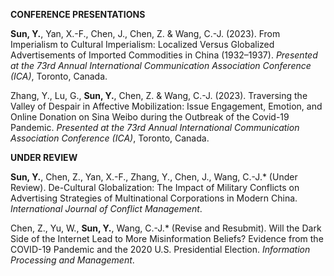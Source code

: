 
**CONFERENCE PRESENTATIONS**

**Sun, Y.**, Yan, X.-F., Chen, J., Chen, Z. & Wang, C.-J. (2023). From Imperialism to Cultural Imperialism: Localized Versus Globalized Advertisements of Imported Commodities in China (1932–1937). _Presented at the 73rd Annual International Communication Association Conference (ICA)_, Toronto, Canada.

Zhang, Y., Lu, G., **Sun, Y.**, Chen, Z. & Wang, C.-J. (2023). Traversing the Valley of Despair in Affective Mobilization: Issue Engagement, Emotion, and Online Donation on Sina Weibo during the Outbreak of the Covid-19 Pandemic. _Presented at the 73rd Annual International Communication Association Conference (ICA)_, Toronto, Canada.

**UNDER REVIEW**

**Sun, Y.**, Chen, Z., Yan, X.-F., Zhang, Y., Chen, J., Wang, C.-J.* (Under Review). De-Cultural Globalization: The Impact of Military Conflicts on Advertising Strategies of Multinational Corporations in Modern China. _International Journal of Conflict Management_.

Chen, Z., Yu, W., **Sun, Y.**, Wang, C.-J.* (Revise and Resubmit). Will the Dark Side of the Internet Lead to More Misinformation Beliefs? Evidence from the COVID-19 Pandemic and the 2020 U.S. Presidential Election. _Information Processing and Management_.
